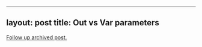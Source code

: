 
---
layout: post
title: Out vs Var parameters
---
[Follow up archived post.](/alex.ciobanu.org/index94b0.html)